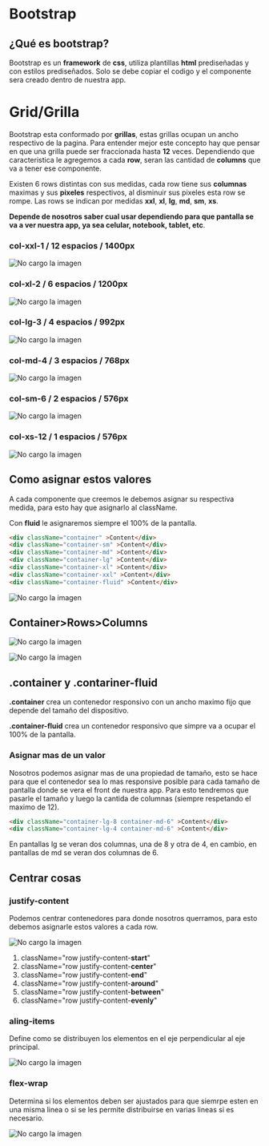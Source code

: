 # **Bootstrap**

## **¿Qué es bootstrap?**

Bootstrap es un **framework** de **css**, utiliza plantillas **html** prediseñadas y con estilos prediseñados. Solo se debe copiar el codigo y el componente sera creado dentro de nuestra app.

# **Grid/Grilla**

Bootstrap esta conformado por **grillas**, estas grillas ocupan un ancho respectivo de la pagina. Para entender mejor este concepto hay que pensar en que una grilla puede ser fraccionada hasta **12** veces. Dependiendo que caracteristica le agregemos a cada **row**, seran las cantidad de **columns** que va a tener ese componente.

Existen 6 rows distintas con sus medidas, cada row tiene sus **columnas** maximas y sus **pixeles** respectivos, al disminuir sus pixeles esta row se rompe. Las rows se indican por medidas **xxl**, **xl**, **lg**, **md**, **sm**, **xs**.

**Depende de nosotros saber cual usar dependiendo para que pantalla se va a ver nuestra app, ya sea celular, notebook, tablet, etc**.

### **col-xxl-1** / 12 espacios / 1400px

![No cargo la imagen](https://media.discordapp.net/attachments/991322622660976670/1029757232268722216/unknown.png)

### **col-xl-2** / 6 espacios / 1200px

![No cargo la imagen](https://media.discordapp.net/attachments/991322622660976670/1029758903820484668/unknown.png)

### **col-lg-3**  / 4 espacios / 992px

![No cargo la imagen](https://media.discordapp.net/attachments/991322622660976670/1029759518831284274/unknown.png)

### **col-md-4** / 3 espacios / 768px

![No cargo la imagen](https://media.discordapp.net/attachments/991322622660976670/1029759770976063579/unknown.png)

### **col-sm-6** / 2 espacios / 576px

![No cargo la imagen](https://media.discordapp.net/attachments/991322622660976670/1029760207234007080/unknown.png)

### **col-xs-12** / 1 espacios / 576px

![No cargo la imagen](https://media.discordapp.net/attachments/991322622660976670/1029760308409020596/unknown.png?width=449&height=702)

## **Como asignar estos valores**

A cada componente que creemos le debemos asignar su respectiva medida, para esto hay que asignarlo al className.

Con **fluid** le asignaremos siempre el 100% de la pantalla.

 ``` html
 <div className="container" >Content</div>
 <div className="container-sm" >Content</div>
 <div className="container-md" >Content</div>
 <div className="container-lg" >Content</div>
 <div className="container-xl" >Content</div>
 <div className="container-xxl" >Content</div>
 <div className="container-fluid" >Content</div>
```

![No cargo la imagen](https://media.discordapp.net/attachments/991322622660976670/1029765821662244864/unknown.png)

## **Container>Rows>Columns**

![No cargo la imagen](https://media.discordapp.net/attachments/991322622660976670/1045782148789059624/image.png?width=666&height=387)

![No cargo la imagen](https://cdn.discordapp.com/attachments/991322622660976670/1045782027456225401/image.png)

## **.container y .contariner-fluid**

**.container** crea un contenedor responsivo con un ancho maximo fijo que depende del tamaño del dispositivo.

**.container-fluid** crea un contenedor responsivo que simpre va a ocupar el 100% de la pantalla.

### **Asignar mas de un valor**

Nosotros podemos asignar mas de una propiedad de tamaño, esto se hace para que el contenedor sea lo mas responsive posible para cada tamaño de pantalla donde se vera el front de nuestra app. Para esto tendremos que pasarle el tamaño y luego la cantida de columnas (siempre respetando el maximo de 12).

 ``` html
 <div className="container-lg-8 container-md-6" >Content</div>
 <div className="container-lg-4 container-md-6" >Content</div>
```

En pantallas lg se veran dos columnas, una de 8 y otra de 4, en cambio, en pantallas de md se veran dos columnas de 6.

## **Centrar cosas**

### **justify-content**

Podemos centrar contenedores para donde nosotros querramos, para esto debemos asignarle estos valores a cada row.

![No cargo la imagen](https://cdn.discordapp.com/attachments/991322622660976670/1029774487480180757/unknown.png)

1) className="row justify-content-**start**"
2) className="row justify-content-**center**"
3) className="row justify-content-**end**"
4) className="row justify-content-**around**"
5) className="row justify-content-**between**"
6) className="row justify-content-**evenly**"

### **aling-items**

Define como se distribuyen los elementos en el eje perpendicular al eje principal.

![No cargo la imagen](https://cdn.discordapp.com/attachments/991322622660976670/1045809068993958008/image.png)

### **flex-wrap**

Determina si los elementos deben ser ajustados para que siemrpe esten en una misma linea o si se les permite distribuirse en varias lineas si es necesario.

![No cargo la imagen](https://cdn.discordapp.com/attachments/991322622660976670/1045810515181580438/image.png)

